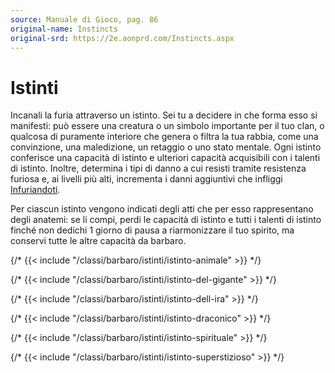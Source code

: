 ```yaml
---
source: Manuale di Gioco, pag. 86
original-name: Instincts
original-srd: https://2e.aonprd.com/Instincts.aspx
---
```


# Istinti

Incanali la furia attraverso un istinto. Sei tu a decidere in che forma esso si
manifesti: può essere una creatura o un simbolo importante per il tuo clan, o
qualcosa di puramente interiore che genera o filtra la tua rabbia, come una
convinzione, una maledizione, un retaggio o uno stato mentale. Ogni istinto
conferisce una capacità di istinto e ulteriori capacità acquisibili con i
talenti di istinto. Inoltre, determina i tipi di danno a cui resisti tramite
resistenza furiosa e, ai livelli più alti, incrementa i danni aggiuntivi che
infliggi [Infuriandoti](/azioni/classe/infuriarsi).

Per ciascun istinto vengono indicati degli atti che per esso rappresentano degli
anatemi: se li compi, perdi le capacità di istinto e tutti i talenti di istinto
finché non dedichi 1 giorno di pausa a riarmonizzare il tuo spirito, ma conservi
tutte le altre capacità da barbaro.

{/* {{< include "/classi/barbaro/istinti/istinto-animale" >}} */}

{/* {{< include "/classi/barbaro/istinti/istinto-del-gigante" >}} */}

{/* {{< include "/classi/barbaro/istinti/istinto-dell-ira" >}} */}

{/* {{< include "/classi/barbaro/istinti/istinto-draconico" >}} */}

{/* {{< include "/classi/barbaro/istinti/istinto-spirituale" >}} */}

{/* {{< include "/classi/barbaro/istinti/istinto-superstizioso" >}} */}
